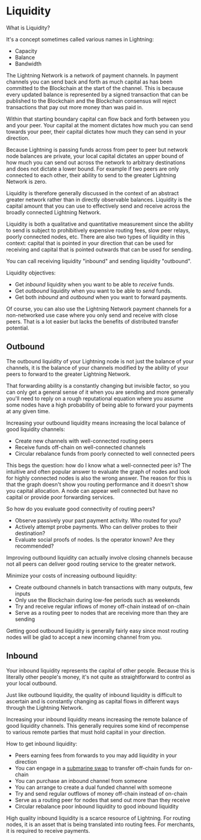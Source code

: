 # Liquidity

What is Liquidity?

It's a concept sometimes called various names in Lightning:

- Capacity
- Balance
- Bandwidth

The Lightning Network is a network of payment channels. In payment channels you can send back and forth as much capital as has been committed to the Blockchain at the start of the channel. This is because every updated balance is represented by a signed transaction that can be published to the Blockchain and the Blockchain consensus will reject transactions that pay out more money than was paid in.

Within that starting boundary capital can flow back and forth between you and your peer. Your capital at the moment dictates how much you can send towards your peer, their capital dictates how much they can send in your direction.

Because Lightning is passing funds across from peer to peer but network node balances are private, your local capital dictates an upper bound of how much you can send out across the network to arbitrary destinations and does not dictate a lower bound. For example if two peers are only connected to each other, their ability to send to the greater Lightning Network is zero.

Liquidity is therefore generally discussed in the context of an abstract greater network rather than in directly observable balances. Liquidity is the capital amount that you can use to effectively send and receive across the broadly connected Lightning Network.

Liquidity is both a qualitative and quantitative measurement since the ability to send is subject to prohibitively expensive routing fees, slow peer relays, poorly connected nodes, etc. There are also two types of liquidity in this context: capital that is pointed in your direction that can be used for receiving and capital that is pointed outwards that can be used for sending.

You can call receiving liquidity "inbound" and sending liquidity "outbound".

Liquidity objectives:

- Get *inbound* liquidity when you want to be able to *receive* funds.
- Get *outbound* liquidity when you want to be able to *send* funds.
- Get both *inbound* and *outbound* when you want to forward payments.

Of course, you can also use the Lightning Network payment channels for a non-networked use case where you only send and receive with close peers. That is a lot easier but lacks the benefits of distributed transfer potential.

## Outbound

The outbound liquidity of your Lightning node is not just the balance of your channels, it is the balance of your channels modified by the ability of your peers to forward to the greater Lightning Network.

That forwarding ability is a constantly changing but invisible factor, so you can only get a general sense of it when you are sending and more generally you'll need to reply on a rough reputational equation where you assume some nodes have a high probability of being able to forward your payments at any given time.

Increasing your outbound liquidity means increasing the local balance of good liquidity channels:

- Create new channels with well-connected routing peers
- Receive funds off-chain on well-connected channels
- Circular rebalance funds from poorly connected to well connected peers

This begs the question: how do I know what a well-connected peer is? The intuitive and often popular answer to evaluate the graph of nodes and look for highly connected nodes is also the wrong answer. The reason for this is that the graph doesn't show you routing performance and it doesn't show you capital allocation. A node can appear well connected but have no capital or provide poor forwarding services.

So how do you evaluate good connectivity of routing peers?

- Observe passively your past payment activity. Who routed for you?
- Actively attempt probe payments. Who can deliver probes to their destination?
- Evaluate social proofs of nodes. Is the operator known? Are they recommended?

Improving outbound liquidity can actually involve closing channels because not all peers can deliver good routing service to the greater network.

Minimize your costs of increasing outbound liquidity:

- Create outbound channels in batch transactions with many outputs, few inputs
- Only use the Blockchain during low-fee periods such as weekends
- Try and receive regular inflows of money off-chain instead of on-chain
- Serve as a routing peer to nodes that are receiving more than they are sending

Getting good outbound liquidity is generally fairly easy since most routing nodes will be glad to accept a new incoming channel from you.

## Inbound

Your inbound liquidity represents the capital of other people. Because this is literally other people's money, it's not quite as straightforward to control as your local outbound.

Just like outbound liquidity, the quality of inbound liquidity is difficult to ascertain and is constantly changing as capital flows in different ways through the Lightning Network.

Increasing your inbound liquidity means increasing the remote balance of good liquidity channels. This generally requires some kind of recompense to various remote parties that must hold capital in your direction.

How to get inbound liquidity:

- Peers earning fees from forwards to you may add liquidity in your direction
- You can engage in a [submarine swap][1] to transfer off-chain funds for on-chain
- You can purchase an inbound channel from someone
- You can arrange to create a dual funded channel with someone
- Try and send regular outflows of money off-chain instead of on-chain
- Serve as a routing peer for nodes that send out more than they receive
- Circular rebalance poor inbound liquidity to good inbound liquidity

High quality inbound liquidity is a scarce resource of Lightning. For routing nodes, it is an asset that is being translated into routing fees. For merchants, it is required to receive payments.

[1]: https://wiki.ion.radar.tech/tech/research/submarine-swap
